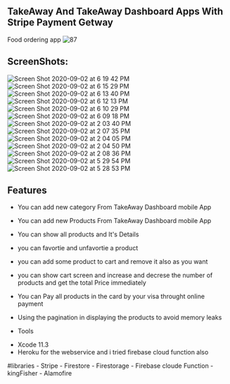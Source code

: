 ## TakeAway And TakeAway Dashboard Apps With Stripe Payment Getway
 Food ordering app
![87](https://user-images.githubusercontent.com/17813115/91970059-6273ac00-ed17-11ea-877c-3206a774acb3.png)

## ScreenShots:

![Screen Shot 2020-09-02 at 6 19 42 PM](https://user-images.githubusercontent.com/17813115/92010482-24dc4680-ed4a-11ea-9e8a-4d664eb1f30e.png)
![Screen Shot 2020-09-02 at 6 15 29 PM](https://user-images.githubusercontent.com/17813115/92010490-273ea080-ed4a-11ea-84f2-d1792b85fdd5.png)
![Screen Shot 2020-09-02 at 6 13 40 PM](https://user-images.githubusercontent.com/17813115/92010492-27d73700-ed4a-11ea-8c35-aec8b30acfdf.png)
![Screen Shot 2020-09-02 at 6 12 13 PM](https://user-images.githubusercontent.com/17813115/92010494-286fcd80-ed4a-11ea-9f83-eff369af6da5.png)
![Screen Shot 2020-09-02 at 6 10 29 PM](https://user-images.githubusercontent.com/17813115/92010496-29086400-ed4a-11ea-8676-a7512371aa0b.png)
![Screen Shot 2020-09-02 at 6 09 18 PM](https://user-images.githubusercontent.com/17813115/92010499-29086400-ed4a-11ea-9b57-c4a79ddefed2.png)
![Screen Shot 2020-09-02 at 2 03 40 PM](https://user-images.githubusercontent.com/17813115/92010502-29a0fa80-ed4a-11ea-874b-a7edbab3cc66.png)
![Screen Shot 2020-09-02 at 2 07 35 PM](https://user-images.githubusercontent.com/17813115/92010506-2ad22780-ed4a-11ea-96e5-e6c963de0e5f.png)
![Screen Shot 2020-09-02 at 2 04 05 PM](https://user-images.githubusercontent.com/17813115/92010507-2b6abe00-ed4a-11ea-9d1e-1a63e27f1994.png)
![Screen Shot 2020-09-02 at 2 04 50 PM](https://user-images.githubusercontent.com/17813115/92010511-2c035480-ed4a-11ea-97c9-a758d43c48ce.png)
![Screen Shot 2020-09-02 at 2 08 36 PM](https://user-images.githubusercontent.com/17813115/92010515-2d348180-ed4a-11ea-954c-4207c7cf2af1.png)
![Screen Shot 2020-09-02 at 5 29 54 PM](https://user-images.githubusercontent.com/17813115/92010518-2dcd1800-ed4a-11ea-8dbc-8b0338c081bb.png)
![Screen Shot 2020-09-02 at 5 28 53 PM](https://user-images.githubusercontent.com/17813115/92010520-2dcd1800-ed4a-11ea-871f-a2eb7fc8917a.png)

## Features 
* You can add new category From TakeAway Dashboard mobile App
* You can add new Products From TakeAway Dashboard mobile App
* You can show all products and It's Details 
* you can favortie and unfavortie a product
* you can add some product to cart and remove it also as you want 
* you can show cart screen and increase and decrese the number of products and get the total Price immediately 
* You can Pay all products in the card by your visa throught online payment 
* Using the pagination in displaying the products to avoid memory leaks 

* Tools 
 - Xcode 11.3
 - Heroku for the webservice and i tried firebase cloud function also 
 
 #libraries 
    - Stripe 
    - Firestore 
    - Firestorage 
    - Firebase cloude Function 
    - kingFisher 
    - Alamofire 
 
